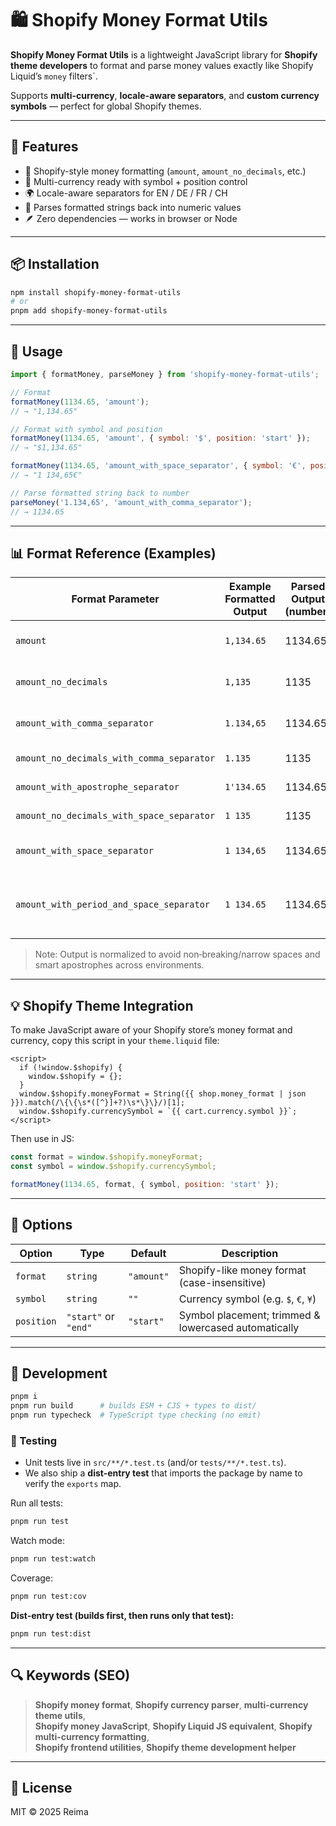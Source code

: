 # 🛍️ Shopify Money Format Utils

**Shopify Money Format Utils** is a lightweight JavaScript library for **Shopify theme developers** to format and parse money values exactly like Shopify Liquid’s `money` filters`.  

Supports **multi-currency**, **locale-aware separators**, and **custom currency symbols** — perfect for global Shopify themes.

---

## 🚀 Features

- 🧮 Shopify-style money formatting (`amount`, `amount_no_decimals`, etc.)
- 💱 Multi-currency ready with symbol + position control
- 🌍 Locale-aware separators for EN / DE / FR / CH
- 🔄 Parses formatted strings back into numeric values
- 🪶 Zero dependencies — works in browser or Node

---

## 📦 Installation

```bash
npm install shopify-money-format-utils
# or
pnpm add shopify-money-format-utils
```

---

## 🧰 Usage

```js
import { formatMoney, parseMoney } from 'shopify-money-format-utils';

// Format
formatMoney(1134.65, 'amount'); 
// → "1,134.65"

// Format with symbol and position
formatMoney(1134.65, 'amount', { symbol: '$', position: 'start' }); 
// → "$1,134.65"

formatMoney(1134.65, 'amount_with_space_separator', { symbol: '€', position: 'end' }); 
// → "1 134,65€"

// Parse formatted string back to number
parseMoney('1.134,65', 'amount_with_comma_separator'); 
// → 1134.65
```

---

## 📊 Format Reference (Examples)

| **Format Parameter** | **Example Formatted Output** | **Parsed Output (number)** | **Locale / Style** |
|----------------------|------------------------------|-----------------------------|--------------------|
| `amount` | `1,134.65` | 1134.65 | en-US (default, 2 decimals) |
| `amount_no_decimals` | `1,135` | 1135 | en-US (rounded, no decimals) |
| `amount_with_comma_separator` | `1.134,65` | 1134.65 | de-DE (comma as decimal) |
| `amount_no_decimals_with_comma_separator` | `1.135` | 1135 | de-DE (no decimals) |
| `amount_with_apostrophe_separator` | `1'134.65` | 1134.65 | de-CH (Switzerland) |
| `amount_no_decimals_with_space_separator` | `1 135` | 1135 | fr-FR (space separator) |
| `amount_with_space_separator` | `1 134,65` | 1134.65 | fr-FR (space + comma decimal) |
| `amount_with_period_and_space_separator` | `1 134.65` | 1134.65 | Custom (period decimal, space thousand) |

> Note: Output is normalized to avoid non‑breaking/narrow spaces and smart apostrophes across environments.

---

## 💡 Shopify Theme Integration

To make JavaScript aware of your Shopify store’s money format and currency, copy this script in your `theme.liquid` file:

```liquid
<script>
  if (!window.$shopify) { 
    window.$shopify = {};
  }
  window.$shopify.moneyFormat = String({{ shop.money_format | json }}).match(/\{\{\s*([^}]+?)\s*\}\}/)[1];
  window.$shopify.currencySymbol = `{{ cart.currency.symbol }}`;
</script>
```

Then use in JS:

```js
const format = window.$shopify.moneyFormat;
const symbol = window.$shopify.currencySymbol;

formatMoney(1134.65, format, { symbol, position: 'start' });
```

---

## 🧩 Options

| Option | Type | Default | Description |
|--------|------|----------|-------------|
| `format` | `string` | `"amount"` | Shopify-like money format (case-insensitive) |
| `symbol` | `string` | `""` | Currency symbol (e.g. `$`, `€`, `¥`) |
| `position` | `"start"` or `"end"` | `"start"` | Symbol placement; trimmed & lowercased automatically |

---

## 🔧 Development

```bash
pnpm i
pnpm run build      # builds ESM + CJS + types to dist/
pnpm run typecheck  # TypeScript type checking (no emit)
```

### 🧪 Testing

- Unit tests live in `src/**/*.test.ts` (and/or `tests/**/*.test.ts`).
- We also ship a **dist-entry test** that imports the package by name to verify the `exports` map.

Run all tests:
```bash
pnpm run test
```

Watch mode:
```bash
pnpm run test:watch
```

Coverage:
```bash
pnpm run test:cov
```

**Dist-entry test (builds first, then runs only that test):**
```bash
pnpm run test:dist
```

---

## 🔍 Keywords (SEO)

> **Shopify money format**, **Shopify currency parser**, **multi-currency theme utils**,  
> **Shopify money JavaScript**, **Shopify Liquid JS equivalent**, **Shopify multi-currency formatting**,  
> **Shopify frontend utilities**, **Shopify theme development helper**

---

## 📄 License
MIT © 2025 Reima
